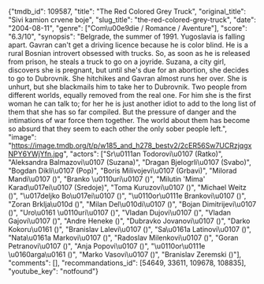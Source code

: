 {"tmdb_id": 109587, "title": "The Red Colored Grey Truck", "original_title": "Sivi kamion crvene boje", "slug_title": "the-red-colored-grey-truck", "date": "2004-08-11", "genre": ["Com\u00e9die / Romance / Aventure"], "score": "6.3/10", "synopsis": "Belgrade, the summer of 1991. Yugoslavia is falling apart. Gavran can't get a driving licence because he is color blind. He is a rural Bosnian introvert obsessed with trucks. So, as soon as he is released from prison, he steals a truck to go on a joyride. Suzana, a city girl, discovers she is pregnant, but until she's due for an abortion, she decides to go to Dubrovnik. She hitchikes and Gavran almost runs her over. She is unhurt, but she blackmails him to take her to Dubrovnik. Two people from different worlds, equally removed from the real one. For him she is the first woman he can talk to; for her he is just another idiot to add to the long list of them that she has so far compiled. But the pressure of danger and the intimations of war force them together. The world about them has become so absurd that they seem to each other the only sober people left.", "image": "https://image.tmdb.org/t/p/w185_and_h278_bestv2/2cER56Sw7UCRzjqgxNPY6YWjYfn.jpg", "actors": ["Sr\u0111an Todorovi\u0107 (Ratko)", "Aleksandra Balmazovi\u0107 (Suzana)", "Dragan Bjelogrli\u0107 (Svabo)", "Bogdan Dikli\u0107 (Pop)", "Boris Milivojevi\u0107 (Grbavi)", "Milorad Mandi\u0107 ()", "Branko \u0110uri\u0107 ()", "Milutin 'Mima' Karad\u017ei\u0107 (Sredoje)", "Toma Kuruzovi\u0107 ()", "Michael Weitz ()", "\u017deljko Bo\u017ei\u0107 ()", "\u0110or\u0111e Brankovi\u0107 ()", "Zoran Brklja\u010d ()", "Milan Del\u010di\u0107 ()", "Bojan Dimitrijevi\u0107 ()", "Uro\u0161 \u0110uri\u0107 ()", "Vladan Dujovi\u0107 ()", "Vladan Gajovi\u0107 ()", "Andre Heneke ()", "Dubravko Jovanovi\u0107 ()", "Darko Kokoru\u0161 ()", "Branislav Lalevi\u0107 ()", "Sa\u0161a Latinovi\u0107 ()", "Nata\u0161a Markovi\u0107 ()", "Radoslav Milenkovi\u0107 ()", "Goran Petranovi\u0107 ()", "Anja Popovi\u0107 ()", "\u0110or\u0111e \u0160arga\u0161 ()", "Marko Vasovi\u0107 ()", "Branislav Zeremski ()"], "comments": [], "recommandations_id": [54649, 33611, 109678, 108835], "youtube_key": "notfound"}